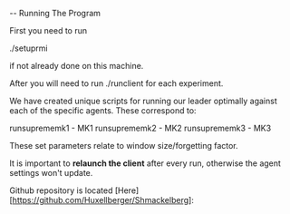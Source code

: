 -- Running The Program

First you need to run 

./setuprmi

if not already done on this machine.

After you will need to run ./runclient for each experiment.

We have created unique scripts for running our leader optimally against each of the specific agents. These correspond to:

runsuprememk1 - MK1
runsuprememk2 - MK2
runsuprememk3 - MK3

These set parameters relate to window size/forgetting factor. 

It is important to **relaunch the client** after every run, otherwise the agent settings won't update.

Github repository is located [Here][https://github.com/Huxellberger/Shmackelberg]:  
